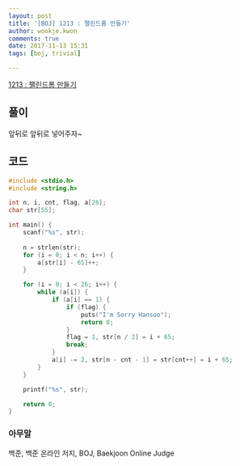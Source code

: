 ```yaml
---
layout: post
title: '[BOJ] 1213 : 팰린드롬 만들기'
author: wookje.kwon
comments: true
date: 2017-11-13 15:31
tags: [boj, trivial]

---
```


[1213 : 팰린드롬 만들기](https://www.acmicpc.net/problem/1213)

## 풀이

앞뒤로 앞뒤로 넣어주자~

## 코드

```cpp
#include <stdio.h>
#include <string.h>

int n, i, cnt, flag, a[26];
char str[55];

int main() {
	scanf("%s", str);
	
	n = strlen(str);
	for (i = 0; i < n; i++) {
		a[str[i] - 65]++;
	}

	for (i = 0; i < 26; i++) {
		while (a[i]) {
			if (a[i] == 1) {
				if (flag) {
					puts("I'm Sorry Hansoo");
					return 0;
				}
				flag = 1, str[n / 2] = i + 65;
				break;
			}
			a[i] -= 2, str[n - cnt - 1] = str[cnt++] = i + 65;
		}
	}

	printf("%s", str);

	return 0;
}
```

### 아무말  
백준, 백준 온라인 저지, BOJ, Baekjoon Online Judge